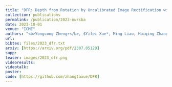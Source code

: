 ```yaml
---
title: "DFR: Depth from Rotation by Uncalibrated Image Rectification with Latitudinal Motion Assumption"
collection: publications
permalink: /publication/2023-nwrsba
date: 2023-10-01
venue: "ICME"
authors: "<b>Yongcong Zheng∗</b>, $Yifei Xue*, Ming Liao, Huiqing Zhang, Yizhen Lao†"
url: 
bibtex: files/2023_dfr.txt
arxiv: [https://arxiv.org/pdf/2307.05129]
supp: 
teaser: images/2023_dfr.png
videoresults: 
videotalk: 
poster: 
code: [https://github.com/zhangtaxue/DFR]
---
```

